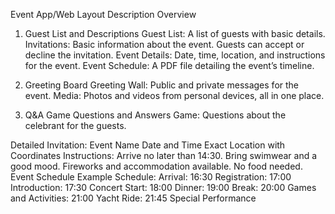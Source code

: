 Event App/Web Layout Description
Overview


1. Guest List and Descriptions
Guest List: A list of guests with basic details.
Invitations: Basic information about the event. Guests can accept or decline the invitation.
Event Details: Date, time, location, and instructions for the event.
Event Schedule: A PDF file detailing the event’s timeline.

2. Greeting Board
Greeting Wall: Public and private messages for the event.
Media: Photos and videos from personal devices, all in one place.

3. Q&A Game
Questions and Answers Game: Questions about the celebrant for the guests.

Detailed Invitation:
Event Name
Date and Time
Exact Location with Coordinates
Instructions: Arrive no later than 14:30. Bring swimwear and a good mood. Fireworks and accommodation available. No food needed.
Event Schedule
Example Schedule:
Arrival: 16:30
Registration: 17:00
Introduction: 17:30
Concert Start: 18:00
Dinner: 19:00
Break: 20:00
Games and Activities: 21:00
Yacht Ride: 21:45
Special Performance